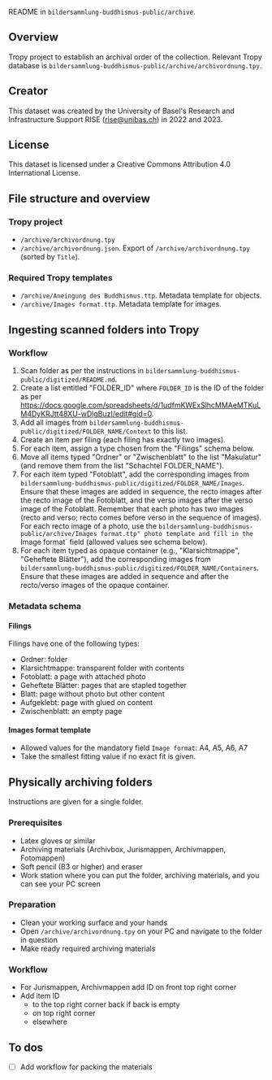README in `bildersammlung-buddhismus-public/archive`.

## Overview

Tropy project to establish an archival order of the collection. Relevant Tropy database is `bildersammlung-buddhismus-public/archive/archivordnung.tpy`.

## Creator

This dataset was created by the University of Basel's Research and Infrastructure Support RISE (rise@unibas.ch) in 2022 and 2023.

## License

This dataset is licensed under a Creative Commons Attribution 4.0 International License.

## File structure and overview

### Tropy project

- `/archive/archivordnung.tpy`
- `/archive/archivordnung.json`. Export of `/archive/archivordnung.tpy` (sorted by `Title`).

### Required Tropy templates

- `/archive/Aneingung des Buddhismus.ttp`. Metadata template for objects.
- `/archive/Images format.ttp`. Metadata template for images.

## Ingesting scanned folders into Tropy

### Workflow

1. Scan folder as per the instructions in `bildersammlung-buddhismus-public/digitized/README.md`.
2. Create a list entitled "FOLDER_ID" where `FOLDER_ID` is the ID of the folder as per https://docs.google.com/spreadsheets/d/1udfmKWExSlhcMMAeMTKuLM4DyKRJtt48XU-wDlgBuzI/edit#gid=0.
3. Add all images from `bildersammlung-buddhismus-public/digitized/FOLDER_NAME/Context` to this list.
4. Create an item per filing (each filing has exactly two images).
5. For each item, assign a type chosen from the "Filings" schema below.
6. Move all items typed "Ordner" or "Zwischenblatt" to the list "Makulatur" (and remove them from the list "Schachtel FOLDER_NAME").
7. For each item typed "Fotoblatt", add the corresponding images from `bildersammlung-buddhismus-public/digitized/FOLDER_NAME/Images`. Ensure that these images are added in sequence, the recto images after the recto image of the Fotoblatt, and the verso images after the verso image of the Fotoblatt. Remember that each photo has two images (recto and verso; recto comes before verso in the sequence of images). For each recto image of a photo, use the `bildersammlung-buddhismus-public/archive/Images format.ttp" photo template and fill in the `Image format` field (allowed values see schema below).
8. For each item typed as opaque container (e.g., "Klarsichtmappe", "Geheftete Blätter"), add the corresponding images from `bildersammlung-buddhismus-public/digitized/FOLDER_NAME/Containers`. Ensure that these images are added in sequence and after the recto/verso images of the opaque container.

### Metadata schema

#### Filings

Filings have one of the following types:
- Ordner: folder
- Klarsichtmappe: transparent folder with contents
- Fotoblatt: a page with attached photo
- Geheftete Blätter: pages that are stapled together
- Blatt: page without photo but other content
- Aufgeklebt: page with glued on content
- Zwischenblatt: an empty page

#### Images format template

- Allowed values for the mandatory field `Image format`: A4, A5, A6, A7
- Take the smallest fitting value if no exact fit is given.

## Physically archiving folders

Instructions are given for a single folder.

### Prerequisites

- Latex gloves or similar
- Archiving materials (Archivbox, Jurismappen, Archivmappen, Fotomappen)
- Soft pencil (B3 or higher) and eraser
- Work station where you can put the folder, archiving materials, and you can see your PC screen

### Preparation

- Clean your working surface and your hands
- Open `/archive/archivordnung.tpy` on your PC and navigate to the folder in question
- Make ready required archiving materials

### Workflow


- For Jurismappen, Archivmappen add ID on front top right corner
- Add item ID
  - to the top right corner back if back is empty
  - on top right corner
  - elsewhere

####

## To dos

- [ ] Add workflow for packing the materials